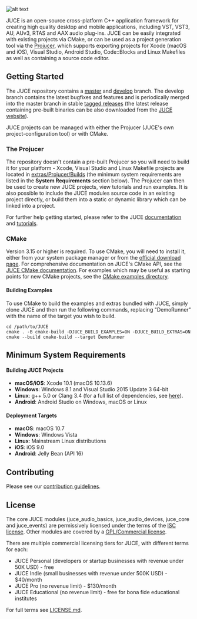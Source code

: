 ![alt text](https://assets.juce.com/juce/JUCE_banner_github.png "JUCE")

JUCE is an open-source cross-platform C++ application framework for creating high quality
desktop and mobile applications, including VST, VST3, AU, AUv3, RTAS and AAX audio plug-ins.
JUCE can be easily integrated with existing projects via CMake, or can be used as a project
generation tool via the [Projucer](https://juce.com/discover/projucer), which supports
exporting projects for Xcode (macOS and iOS), Visual Studio, Android Studio, Code::Blocks
and Linux Makefiles as well as containing a source code editor.

## Getting Started

The JUCE repository contains a [master](https://github.com/juce-framework/JUCE/tree/master)
and [develop](https://github.com/juce-framework/JUCE/tree/develop) branch. The develop branch
contains the latest bugfixes and features and is periodically merged into the master
branch in stable [tagged releases](https://github.com/juce-framework/JUCE/releases)
(the latest release containing pre-built binaries can be also downloaded from the
[JUCE website](https://juce.com/get-juce)).

JUCE projects can be managed with either the Projucer (JUCE's own project-configuration
tool) or with CMake.

### The Projucer

The repository doesn't contain a pre-built Projucer so you will need to build it
for your platform - Xcode, Visual Studio and Linux Makefile projects are located in
[extras/Projucer/Builds](/extras/Projucer/Builds)
(the minimum system requirements are listed in the __System Requirements__ section below).
The Projucer can then be used to create new JUCE projects, view tutorials and run examples.
It is also possible to include the JUCE modules source code in an existing project directly,
or build them into a static or dynamic library which can be linked into a project.

For further help getting started, please refer to the JUCE
[documentation](https://juce.com/learn/documentation) and
[tutorials](https://juce.com/learn/tutorials).

### CMake

Version 3.15 or higher is required. To use CMake, you will need to install it,
either from your system package manager or from the [official download
page](https://cmake.org/download/). For comprehensive documentation on JUCE's
CMake API, see the [JUCE CMake documentation](/docs/CMake%20API.md). For
examples which may be useful as starting points for new CMake projects, see the
[CMake examples directory](/examples/CMake).

#### Building Examples

To use CMake to build the examples and extras bundled with JUCE, simply clone
JUCE and then run the following commands, replacing "DemoRunner" with the name
of the target you wish to build.

    cd /path/to/JUCE
    cmake . -B cmake-build -DJUCE_BUILD_EXAMPLES=ON -DJUCE_BUILD_EXTRAS=ON
    cmake --build cmake-build --target DemoRunner

## Minimum System Requirements

#### Building JUCE Projects

- __macOS/iOS__: Xcode 10.1 (macOS 10.13.6)
- __Windows__: Windows 8.1 and Visual Studio 2015 Update 3 64-bit
- __Linux__: g++ 5.0 or Clang 3.4 (for a full list of dependencies, see
[here](/docs/Linux%20Dependencies.md)).
- __Android__: Android Studio on Windows, macOS or Linux

#### Deployment Targets

- __macOS__: macOS 10.7
- __Windows__: Windows Vista
- __Linux__: Mainstream Linux distributions
- __iOS__: iOS 9.0
- __Android__: Jelly Bean (API 16)

## Contributing

Please see our [contribution guidelines](.github/contributing.md).

## License

The core JUCE modules (juce_audio_basics, juce_audio_devices, juce_core and juce_events)
are permissively licensed under the terms of the
[ISC license](http://www.isc.org/downloads/software-support-policy/isc-license/).
Other modules are covered by a
[GPL/Commercial license](https://www.gnu.org/licenses/gpl-3.0.en.html).

There are multiple commercial licensing tiers for JUCE, with different terms for each:
- JUCE Personal (developers or startup businesses with revenue under 50K USD) - free
- JUCE Indie (small businesses with revenue under 500K USD) - $40/month
- JUCE Pro (no revenue limit) - $130/month
- JUCE Educational (no revenue limit) - free for bona fide educational institutes

For full terms see [LICENSE.md](LICENSE.md).
